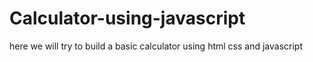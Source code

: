 # Calculator-using-javascript
here we will try to build a basic calculator using html css and javascript
